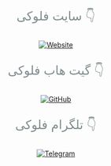 <!-- SITE Button with Text -->
<div style="margin-top: 25px; text-align: center;">
  <p style="color: #7f8c8d; font-size: 25px;">سایت فلوکی 👇</p>
  <a href="https://floki000.github.io/WEB/" target="_blank">
    <img src="https://img.shields.io/badge/Website-FLOKI-1A8FCA?style=for-the-badge&logo=firefox&logoColor=white" alt="Website" style="transition: transform 0.01s ease-in-out;" onmouseover="this.style.transform='scale(1.3)'" onmouseout="this.style.transform='scale(1.0)'">
  </a>
</div>

<!-- GitHub Button with Text -->
<div style="margin-top: 25px; text-align: center;">
  <p style="color: #7f8c8d; font-size: 25px;">گیت هاب فلوکی 👇</p>
  <a href="https://github.com/FLOKI000/FLOKI/" target="_blank">
    <img src="https://img.shields.io/badge/GitHub-FLOKI000-181717?style=for-the-badge&logo=github&logoColor=white" alt="GitHub" style="transition: transform 0.01s ease-in-out;" onmouseover="this.style.transform='scale(1.3)'" onmouseout="this.style.transform='scale(1.0)'">
  </a>
</div>

<!-- Telegram Button with Text -->
<div style="margin-top: 25px; text-align: center;">
  <p style="color: #7f8c8d; font-size: 25px;">تلگرام فلوکی 👇</p>
  <a href="https://t.me/FLOKI000" target="_blank">
    <img src="https://img.shields.io/badge/Telegram-FLOKI000-1A8FCA?style=for-the-badge&logo=telegram&logoColor=white" alt="Telegram" style="transition: transform 0.01s ease-in-out;" onmouseover="this.style.transform='scale(1.3)'" onmouseout="this.style.transform='scale(1.0)'">
  </a>
</div>

<footer style="margin-top: 50px; text-align: center; color: #7f8c8d;">
